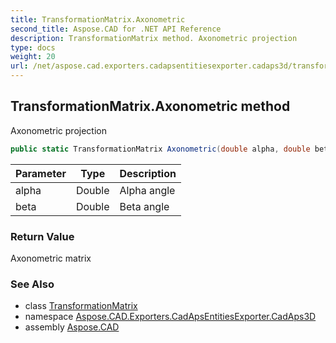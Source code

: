 ```yaml
---
title: TransformationMatrix.Axonometric
second_title: Aspose.CAD for .NET API Reference
description: TransformationMatrix method. Axonometric projection
type: docs
weight: 20
url: /net/aspose.cad.exporters.cadapsentitiesexporter.cadaps3d/transformationmatrix/axonometric/
---
```

## TransformationMatrix.Axonometric method

Axonometric projection

```csharp
public static TransformationMatrix Axonometric(double alpha, double beta)
```

| Parameter | Type | Description |
| --- | --- | --- |
| alpha | Double | Alpha angle |
| beta | Double | Beta angle |

### Return Value

Axonometric matrix

### See Also

* class [TransformationMatrix](../)
* namespace [Aspose.CAD.Exporters.CadApsEntitiesExporter.CadAps3D](../../transformationmatrix/)
* assembly [Aspose.CAD](../../../)


